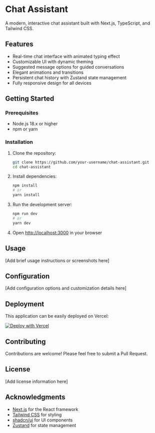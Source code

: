 # Chat Assistant

A modern, interactive chat assistant built with Next.js, TypeScript, and Tailwind CSS.

## Features

- Real-time chat interface with animated typing effect
- Customizable UI with dynamic theming
- Suggested message options for guided conversations
- Elegant animations and transitions
- Persistent chat history with Zustand state management
- Fully responsive design for all devices

## Getting Started

### Prerequisites

- Node.js 18.x or higher
- npm or yarn

### Installation

1. Clone the repository:
   ```bash
   git clone https://github.com/your-username/chat-assistant.git
   cd chat-assistant
   ```

2. Install dependencies:
   ```bash
   npm install
   # or
   yarn install
   ```

3. Run the development server:
   ```bash
   npm run dev
   # or
   yarn dev
   ```

4. Open [http://localhost:3000](http://localhost:3000) in your browser

## Usage

[Add brief usage instructions or screenshots here]

## Configuration

[Add configuration options and customization details here]

## Deployment

This application can be easily deployed on Vercel:

[![Deploy with Vercel](https://vercel.com/button)](https://vercel.com/new/clone?repository-url=https%3A%2F%2Fgithub.com%2Fyour-username%2Fchat-assistant)

## Contributing

Contributions are welcome! Please feel free to submit a Pull Request.

## License

[Add license information here]

## Acknowledgments

- [Next.js](https://nextjs.org/) for the React framework
- [Tailwind CSS](https://tailwindcss.com/) for styling
- [shadcn/ui](https://ui.shadcn.com/) for UI components
- [Zustand](https://github.com/pmndrs/zustand) for state management
